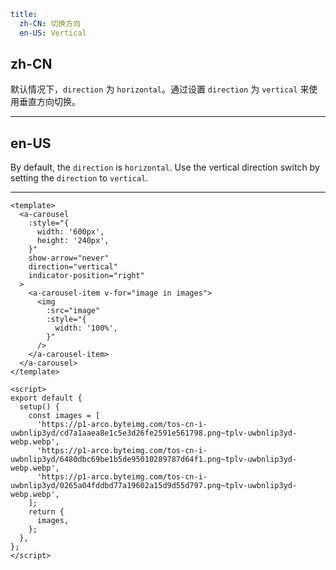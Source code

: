 ```yaml
title:
  zh-CN: 切换方向
  en-US: Vertical
```

## zh-CN

默认情况下，`direction` 为 `horizontal`。通过设置 `direction` 为 `vertical` 来使用垂直方向切换。

---

## en-US

By default, the `direction` is `horizontal`. Use the vertical direction switch by setting the `direction` to `vertical`.

---

```vue
<template>
  <a-carousel
    :style="{
      width: '600px',
      height: '240px',
    }"
    show-arrow="never"
    direction="vertical"
    indicator-position="right"
  >
    <a-carousel-item v-for="image in images">
      <img
        :src="image"
        :style="{
          width: '100%',
        }"
      />
    </a-carousel-item>
  </a-carousel>
</template>

<script>
export default {
  setup() {
    const images = [
      'https://p1-arco.byteimg.com/tos-cn-i-uwbnlip3yd/cd7a1aaea8e1c5e3d26fe2591e561798.png~tplv-uwbnlip3yd-webp.webp',
      'https://p1-arco.byteimg.com/tos-cn-i-uwbnlip3yd/6480dbc69be1b5de95010289787d64f1.png~tplv-uwbnlip3yd-webp.webp',
      'https://p1-arco.byteimg.com/tos-cn-i-uwbnlip3yd/0265a04fddbd77a19602a15d9d55d797.png~tplv-uwbnlip3yd-webp.webp',
    ];
    return {
      images,
    };
  },
};
</script>
```
